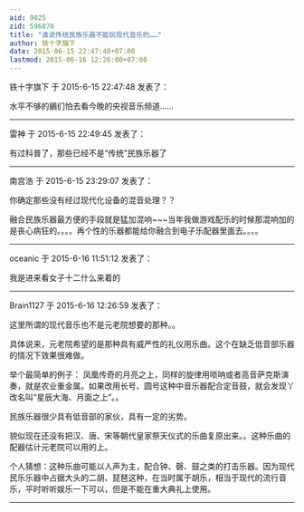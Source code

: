 ```yaml
---
aid: 9025
zid: 596870
title: "谁说传统民族乐器不能玩现代音乐的……"
author: 铁十字旗下
date: 2015-06-15 22:47:48+07:00
lastmod: 2015-06-16 12:26:00+07:00
---
```


铁十字旗下 于 2015-6-15 22:47:48 发表了：

水平不够的鶸们怕去看今晚的央视音乐频道……

---

雷神 于 2015-6-15 22:49:45 发表了：

有过科普了，那些已经不是“传统”民族乐器了

---

南宫浩 于 2015-6-15 23:29:07 发表了：

你确定那些没有经过现代化设备的混音处理？？

融合民族乐器最方便的手段就是猛加混响~~~当年我做游戏配乐的时候那混响加的是丧心病狂的。。。。再个性的乐器都能给你融合到电子乐配器里面去。。。。

---

oceanic 于 2015-6-16 11:51:12 发表了：

我是进来看女子十二什么来着的

---

Brain1127 于 2015-6-16 12:26:59 发表了：

这里所谓的现代音乐也不是元老院想要的那种。。

具体说来，元老院希望的是那种具有威严性的礼仪用乐曲。这个在缺乏低音部乐器的情况下效果很难做。

举个最简单的例子： 凤凰传奇的月亮之上，同样的旋律用唢呐或者高音萨克斯演奏，就是农业重金属。如果改用长号、圆号这种中音乐器配合定音鼓，就会发现丫改名叫“星辰大海、月面之上”。。

民族乐器很少具有低音部的家伙，具有一定的劣势。

貌似现在还没有把汉、唐、宋等朝代皇家祭天仪式的乐曲复原出来。。这种乐曲的配器估计元老院可以用的上。

个人猜想：这种乐曲可能以人声为主，配合钟、磬、鼓之类的打击乐器。因为现代民乐乐器中占据大头的二胡、琵琶这种，在当时属于胡乐，相当于现代的流行音乐，平时听听娱乐一下可以，但是不能在重大典礼上使用。

---

